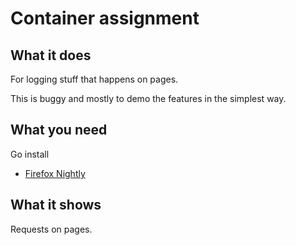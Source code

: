 # Container assignment

## What it does

For logging stuff that happens on pages.

This is buggy and mostly to demo the features in the simplest way.

## What you need

Go install
- [Firefox Nightly](https://www.mozilla.org/en-US/firefox/nightly/all/)

## What it shows

Requests on pages.
